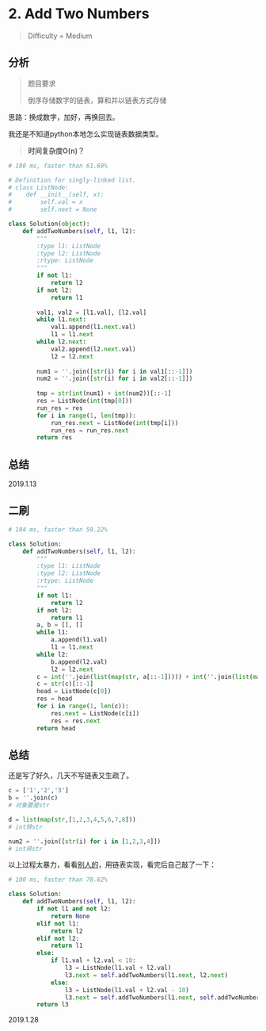 # 2. Add Two Numbers
> Difficulty = Medium

## 分析

> 题目要求
> 
> 倒序存储数字的链表，算和并以链表方式存储

思路：换成数字，加好，再换回去。

我还是不知道python本地怎么实现链表数据类型。

> **时间复杂度O(n)？**

```python
# 180 ms, faster than 61.69%

# Definition for singly-linked list.
# class ListNode:
#	 def __init__(self, x):
#		 self.val = x
#		 self.next = None

class Solution(object):
	def addTwoNumbers(self, l1, l2):
		"""
		:type l1: ListNode
		:type l2: ListNode
		:rtype: ListNode
		"""
		if not l1:
			return l2
		if not l2:
			return l1
		
		val1, val2 = [l1.val], [l2.val]
		while l1.next:
			val1.append(l1.next.val)
			l1 = l1.next
		while l2.next:
			val2.append(l2.next.val)
			l2 = l2.next
			
		num1 = ''.join([str(i) for i in val1[::-1]])
		num2 = ''.join([str(i) for i in val2[::-1]])
		
		tmp = str(int(num1) + int(num2))[::-1]
		res = ListNode(int(tmp[0]))
		run_res = res
		for i in range(1, len(tmp)):
			run_res.next = ListNode(int(tmp[i]))
			run_res = run_res.next
		return res

```

## 总结

2019.1.13


## 二刷

```python
# 104 ms, faster than 59.22%

class Solution:
	def addTwoNumbers(self, l1, l2):
		"""
		:type l1: ListNode
		:type l2: ListNode
		:rtype: ListNode
		"""
		if not l1:
			return l2
		if not l2:
			return l1
		a, b = [], []
		while l1:
			a.append(l1.val)
			l1 = l1.next
		while l2:
			b.append(l2.val)
			l2 = l2.next
		c = int(''.join(list(map(str, a[::-1])))) + int(''.join(list(map(str, b[::-1]))))
		c = str(c)[::-1]
		head = ListNode(c[0])
		res = head
		for i in range(1, len(c)):
			res.next = ListNode(c[i])
			res = res.next
		return head
```

## 总结

还是写了好久，几天不写链表又生疏了。

```python
c = ['1','2','3']
b = ''.join(c)
# 对象要是str

d = list(map(str,[1,2,3,4,5,6,7,8]))
# int转str

num2 = ''.join([str(i) for i in [1,2,3,4]])
# int转str
```

以上过程太暴力，看看[别人的](https://github.com/apachecn/awesome-algorithm/blob/master/docs/Leetcode_Solutions/Python/002._add_two_numbers.md)，用链表实现，看完后自己敲了一下：

```python
# 100 ms, faster than 78.82%

class Solution:
	def addTwoNumbers(self, l1, l2):
		if not l1 and not l2:
			return None
		elif not l1:
			return l2
		elif not l2:
			return l1
		else:
			if l1.val + l2.val < 10:
				l3 = ListNode(l1.val + l2.val)
				l3.next = self.addTwoNumbers(l1.next, l2.next)
			else:
				l3 = ListNode(l1.val + l2.val - 10)
				l3.next = self.addTwoNumbers(l1.next, self.addTwoNumbers(l2.next, ListNode(1)))
		return l3
```

2019.1.28